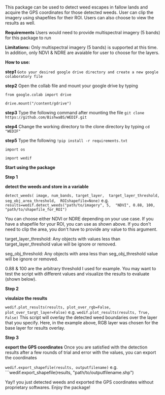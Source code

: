 This package can be used to detect weed escapes in fallow lands and acquire the GPS coordinates for those detected weeds. User can clip the imagery using shapefiles for their ROI. Users can also choose to view the results as well.

**Requirements**
Users would need to provide multispectral imagery (5 bands) for this package to run

**Limitations:**
Only multispectral imagery (5 bands) is supported at this time. In addition, only NDVI & NDRE are avaiable for user to choose for the layers.

**How to use:**

**step1** ```Goto your desired google drive directory and create a new google colaboratory file```

**step2** Open the collab file and mount your google drive by typing 

```from google.colab import drive```

```drive.mount("/content/gdrive")```

**step3** Type the following command after mounting the file ```git clone https://github.com/BishwaBS/WEDIF.git ```

**step4** Change the working directory to the clone directory by typing ```cd "WEDIF" ```

**step5** Type the following
```!pip install -r requirements.txt```

```import os``` 

```import wedif```

**Start using the package**

**Step 1**

**detect the weeds and store in a variable**

```detect_weeds( image, num_bands, target_layer,  target_layer_threshold, seg_obj_area_threshold,  ROIshapefile=None)```
e.g. ```results=wedif.detect_weeds("path/to/imagery", 5,  "NDVI", 0.88, 100, "path/to/shapefile_for_ROI")```

You can choose either NDVI or NDRE depending on your use case. If you have a shapefile for your ROI, you can use as shown above. If you don't need to clip the area, you don't have to provide any value to this argument.

target_layer_threshold: Any objects with values less than target_layer_threshold value will be ignore or removed.

seg_obj_threshold: Any objects with area less than seg_obj_threshold value will be ignore or removed.

0.88 & 100 are the arbitrary threshold I used for example. You may want to test the script with different values and visualize the results to evaluate (shown below).

**Step 2**

**visulaize the results**

```wedif.plot_results(results, plot_over_rgb=False, plot_over_targt_layer=False)```
e.g. ```wedif.plot_results(results, True, False)```
This script will overlay the detected weed boundaries over the layer that you specify. Here, in the example above, RGB layer was chosen for the base layer for results overlay.

**Step 3**

**export the GPS coordinates**
Once you are satisfied with the detection results after a few rounds of trial and error with the values, you can export the coordinates

```wedif.export_shapefile(results, outputfilename)```
e.g. ```wedif.export_shapefile(results, "path/to/outputfilename.shp")

Yay!! you just detected weeds and exported the GPS coordinates without proprietary softwares. Enjoy the package!
